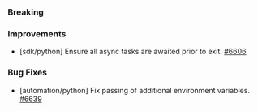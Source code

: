 ### Breaking


### Improvements

- [sdk/python] Ensure all async tasks are awaited prior to exit.
  [#6606](https://github.com/pulumi/pulumi/pull/6606)

### Bug Fixes

- [automation/python] Fix passing of additional environment variables.
  [#6639](https://github.com/pulumi/pulumi/pull/6639)
